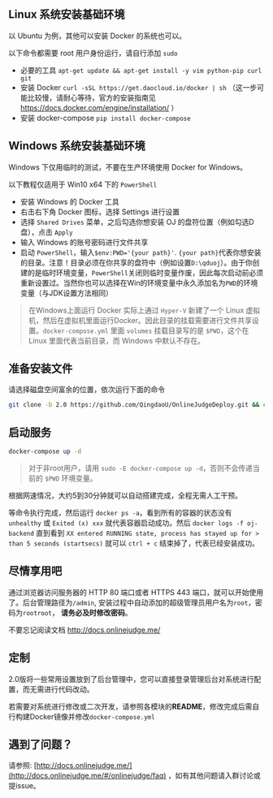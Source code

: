 ## Linux 系统安装基础环境

以 Ubuntu 为例，其他可以安装 Docker 的系统也可以。

以下命令都需要 root 用户身份运行，请自行添加 `sudo`

- 必要的工具 `apt-get update && apt-get install -y vim python-pip curl git`
- 安装 Docker `curl -sSL https://get.daocloud.io/docker | sh` （这一步可能比较慢，请耐心等待，官方的安装指南见 https://docs.docker.com/engine/installation/ ）
- 安装 docker-compose `pip install docker-compose`

## Windows 系统安装基础环境

Windows 下仅用临时的测试，不要在生产环境使用 Docker for Windows。

以下教程仅适用于 Win10 x64 下的 `PowerShell`

- 安装 Windows 的 Docker 工具
- 右击右下角 Docker 图标，选择 Settings 进行设置
- 选择 `Shared Drives` 菜单，之后勾选你想安装 OJ 的盘符位置（例如勾选D盘），点击 `Apply`
- 输入 Windows 的账号密码进行文件共享
- 启动 `PowerShell`，输入`$env:PWD='{your path}'`. `{your path}`代表你想安装的目录。注意！目录必须在你共享的盘符中（例如设置`D:\qduoj`）。由于你创建的是临时环境变量，`PowerShell`关闭则临时变量作废，因此每次启动前必须重新设置过。当然你也可以选择在Win的环境变量中永久添加名为`PWD`的环境变量（与JDK设置方法相同）

>在Windows上面运行 Docker 实际上通过 `Hyper-V` 新建了一个 Linux 虚拟机，然后在虚拟机里面运行Docker。因此目录的挂载需要进行文件共享设置。`docker-compose.yml` 里面 `volumes` 挂载目录写的是 `$PWD`，这个在 Linux 里面代表当前目录，而 Windows 中默认不存在。

## 准备安装文件

请选择磁盘空间富余的位置，依次运行下面的命令

```bash
git clone -b 2.0 https://github.com/QingdaoU/OnlineJudgeDeploy.git && cd OnlineJudgeDeploy
```

## 启动服务

```bash
docker-compose up -d
```

> 对于非root用户，请用 `sudo -E docker-compose up -d`，否则不会传递当前的 `$PWD` 环境变量。

根据网速情况，大约5到30分钟就可以自动搭建完成，全程无需人工干预。

等命令执行完成，然后运行 `docker ps -a`，看到所有的容器的状态没有 `unhealthy` 或 `Exited (x) xxx` 就代表容器启动成功。然后 `docker logs -f oj-backend` 直到看到 `XX entered RUNNING state, process has stayed up for > than 5 seconds (startsecs)` 就可以 `ctrl + c` 结束掉了，代表已经安装成功。

## 尽情享用吧

通过浏览器访问服务器的 HTTP 80 端口或者 HTTPS 443 端口，就可以开始使用了。后台管理路径为`/admin`, 安装过程中自动添加的超级管理员用户名为`root`，密码为`rootroot`， **请务必及时修改密码**。

不要忘记阅读文档 http://docs.onlinejudge.me/

## 定制

2.0版将一些常用设置放到了后台管理中，您可以直接登录管理后台对系统进行配置，而无需进行代码改动。

若需要对系统进行修改或二次开发，请参照各模块的**README**，修改完成后需自行构建Docker镜像并修改`docker-compose.yml`

## 遇到了问题？

请参照: [http://docs.onlinejudge.me/](http://docs.onlinejudge.me/#/onlinejudge/faq) ，如有其他问题请入群讨论或提issue。

